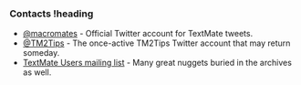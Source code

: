 ### Contacts !heading

 - [@macromates](https://twitter.com/macromates) - Official Twitter account for TextMate tweets.
 - [@TM2Tips](https://twitter.com/TM2Tips) - The once-active TM2Tips Twitter account that may return someday.
 - [TextMate Users mailing list](http://lists.macromates.com/listinfo/textmate) - Many great nuggets buried in the archives as well.